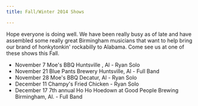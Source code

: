 ```yaml
---
title: Fall/Winter 2014 Shows

---
```




Hope everyone is doing well. We have been really busy as of late and have assembled some really great Birmingham musicians that want to help bring our brand of honkytonkin' rockabilly to Alabama. Come see us at one of these shows this Fall.


* November 7 Moe's BBQ Huntsville , Al - Ryan Solo 
* November 21 Blue Pants Brewery Huntsville, Al - Full Band
* November 28 Moe's BBQ Decatur, Al - Ryan Solo
* December 11 Champy's Fried Chicken - Ryan Solo 
* December 17 7th annual Ho Ho Hoedown at Good People Brewing Birmingham, Al. - Full Band 



